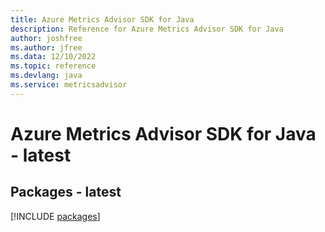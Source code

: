 ```yaml
---
title: Azure Metrics Advisor SDK for Java
description: Reference for Azure Metrics Advisor SDK for Java
author: joshfree
ms.author: jfree
ms.data: 12/10/2022
ms.topic: reference
ms.devlang: java
ms.service: metricsadvisor
---
```

# Azure Metrics Advisor SDK for Java - latest
## Packages - latest
[!INCLUDE [packages](metrics-advisor-index.md)]
